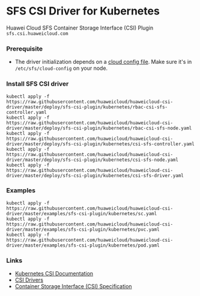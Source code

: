 # SFS CSI Driver for Kubernetes
Huawei Cloud SFS Container Storage Interface (CSI) Plugin `sfs.csi.huaweicloud.com`

### Prerequisite
 - The driver initialization depends on a [cloud config file](./deploy/cloud-config). Make sure it's in `/etc/sfs/cloud-config` on your node.

### Install SFS CSI driver

```
kubectl apply -f https://raw.githubusercontent.com/huaweicloud/huaweicloud-csi-driver/master/deploy/sfs-csi-plugin/kubernetes/rbac-csi-sfs-controller.yaml
kubectl apply -f https://raw.githubusercontent.com/huaweicloud/huaweicloud-csi-driver/master/deploy/sfs-csi-plugin/kubernetes/rbac-csi-sfs-node.yaml
kubectl apply -f https://raw.githubusercontent.com/huaweicloud/huaweicloud-csi-driver/master/deploy/sfs-csi-plugin/kubernetes/csi-sfs-controller.yaml
kubectl apply -f https://raw.githubusercontent.com/huaweicloud/huaweicloud-csi-driver/master/deploy/sfs-csi-plugin/kubernetes/csi-sfs-node.yaml
kubectl apply -f https://raw.githubusercontent.com/huaweicloud/huaweicloud-csi-driver/master/deploy/sfs-csi-plugin/kubernetes/csi-sfs-driver.yaml
```

### Examples

```
kubectl apply -f https://raw.githubusercontent.com/huaweicloud/huaweicloud-csi-driver/master/examples/sfs-csi-plugin/kubernetes/sc.yaml
kubectl apply -f https://raw.githubusercontent.com/huaweicloud/huaweicloud-csi-driver/master/examples/sfs-csi-plugin/kubernetes/pvc.yaml
kubectl apply -f https://raw.githubusercontent.com/huaweicloud/huaweicloud-csi-driver/master/examples/sfs-csi-plugin/kubernetes/pod.yaml
```

### Links
 - [Kubernetes CSI Documentation](https://kubernetes-csi.github.io/docs/Home.html)
 - [CSI Drivers](https://github.com/kubernetes-csi/drivers)
 - [Container Storage Interface (CSI) Specification](https://github.com/container-storage-interface/spec)
